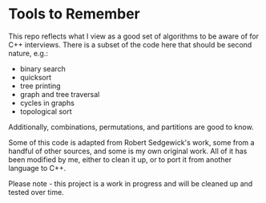 # Tools to Remember
This repo reflects what I view as a good set of algorithms to be aware of
for C++ interviews. There is a subset of the code here that should be second nature,
e.g.:

- binary search
- quicksort
- tree printing
- graph and tree traversal
- cycles in graphs
- topological sort

Additionally, combinations, permutations, and partitions are good to know.

Some of this code is adapted from Robert Sedgewick's work, some from a handful of
other sources, and some is my own original work. All of it has been modified by
me, either to clean it up, or to port it from another language to C++.

Please note - this project is a work in progress and will be cleaned up and tested over time.


